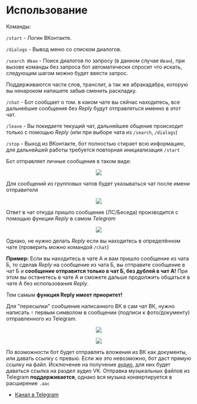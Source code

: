 # Использование

Команды:

`/start` - Логин ВКонтакте.

`/dialogs` - Вывод меню со списком диалогов.

`/search Иван` - Поиск диалогов по запросу (в данном случае `Иван`), при вызове команды без запроса бот автоматически спросит что искать, следующим шагом можно будет ввести запрос. 

Поддерживаются части слов, транслит, а так же абракадабра, которую вы ненароком напишете забыв сменить раскладку. 

`/chat` - Бот сообщает о том. в каком чате вы сейчас находитесь, все дальнеёшие сообщения без _Reply_ будут отправляться именно в этот чат.

`/leave` - Вы покидаете текущий чат, дальнейшее общение происходит только с помощью _Reply_ (или при выборе чата из `/search`, `/dialogs`)

`/stop` - Выход из ВКонтакте, бот полностью стирает всю информацию, для дальнейшей работы требуется повторная инициализация `/start`

Бот отправляет личные сообщения в таком виде:

<p align="center"><img src ="/tgvkbot/assets/rsz_privatemessage.jpg" /></p>

Для сообщений из групповых чатов будет указываться чат после имени отправителя

<p align="center"><img src ="/tgvkbot/assets/rsz_groupmessage.jpg" /></p>

Ответ в чат откуда пришло сообщение (ЛС/Беседа) производится с помощью функции _Reply_ в самом _Telegram_

<p align="center"><img src ="/tgvkbot/assets/rsz_reply.jpg" /></p>

Однако, не нужно делать _Reply_ если вы находитесь в определённом чате (проверить можно командой `/chat`)

**Пример:** Если вы находитесь в чате А и вам пришло сообщение из чата Б, то сделав _Reply_ на сообщение из чата Б, вы отправите сообщение в чат Б и **сообщение отправится только в чат Б, без дублей в чат А!** При этом вы останетесь в чате А и сможете дальше продолжить общаться в чате А без использования _Reply_. 

Тем самым **функция Reply имеет приоритет!**

Для "пересылки" сообшения написанного ВК в сам чат ВК, нужно написать `!` первым символом в сообщении (подписи к фото/документу) отправленного из Telegram.
<p align="center"><img src ="/tgvkbot/assets/rsz_forwardtg.jpg" /></p>
<p align="center"><img src ="/tgvkbot/assets/forwardvk.PNG" /></p>

По возможности бот будет отправлять вложения из ВК как документы, или давать ссылку с превью. Если же это невозможно, бот даст прямую ссылку на файл. Исключение на получение <a href="https://vc.ru/n/vk-music-noapi" target="_blank">аудио</a>, для них будет даваться ссылка на раздел аудио VK. Отправка музыкальных файлов из Telegram **поддерживается**, однако вся музыка конвертируется в расширение `.aac`

- [Канал в Telegram](https://t.me/tg_vk)
